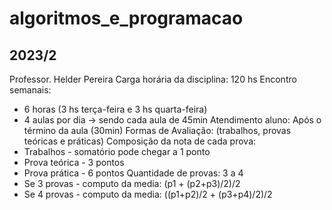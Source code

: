 # algoritmos_e_programacao
## 2023/2

Professor. Helder Pereira
Carga horária da disciplina: 120 hs
Encontro semanais: 
 - 6 horas (3 hs terça-feira e 3 hs quarta-feira)
 - 4 aulas  por dia -> sendo cada aula de 45min
Atendimento aluno: Após o término da aula (30min)
Formas de Avaliação: (trabalhos, provas teóricas e práticas)
Composição da nota de cada prova:
 - Trabalhos - somatório pode chegar a 1 ponto
 - Prova teórica - 3 pontos
 - Prova prática - 6 pontos 
Quantidade de provas: 3 a 4
 - Se 3 provas  - computo da media:  (p1 + (p2+p3)/2)/2
- Se 4 provas - computo da media: ((p1+p2)/2 + (p3+p4)/2)/2